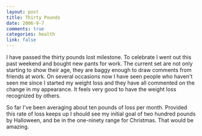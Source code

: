 ```yaml
--- 
layout: post
title: Thirty Pounds
date: 2006-9-7
comments: true
categories: health
link: false
---
```

I have passed the thirty pounds lost milestone. To celebrate I went out this past weekend and bought new pants for work. The current set are not only starting to show their age, they are baggy enough to draw comments from friends at work. On several occasions now I have seen people who haven't seen me since I started my weight loss and they have all commented on the change in my appearance. It feels very good to have the weight loss recognized by others.

So far I've been averaging about ten pounds of loss per month. Provided this rate of loss keeps up I should see my initial goal of two hundred pounds by Halloween, and be in the one-ninety range for Christmas. That would be amazing.
